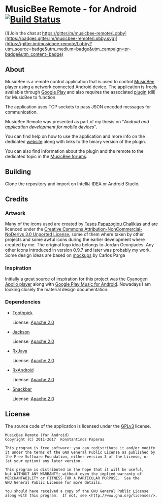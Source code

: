 MusicBee Remote - for Android [![Build Status](https://travis-ci.org/kelsos/mbrc.svg?branch=v1-development)](https://travis-ci.org/kelsos/mbrc)
=============================

[![Join the chat at https://gitter.im/musicbee-remote/Lobby](https://badges.gitter.im/musicbee-remote/Lobby.svg)](https://gitter.im/musicbee-remote/Lobby?utm_source=badge&utm_medium=badge&utm_campaign=pr-badge&utm_content=badge)

About
-------
MusicBee is a remote control application that is used to control [MusicBee](http://getmusicbee.com/) player using a network connected Android device. The application is freely available through [Google Play](https://play.google.com/store/apps/details?id=com.kelsos.mbrc) and also requires the associated [plugin](https://github.com/kelsos/mbrc-plugin) (dll) for MusicBee to function.

The application uses TCP sockets to pass JSON encoded messages for communication.

MusicBee Remote was presented as part of my thesis on "*Android and application development for mobile devices*".

You can find help on how to use the application and more info on the dedicated [website](http://kelsos.net/musicbeeremote/) along with links to the binary version of the plugin.

You can also find information about the plugin and the remote to the dedicated topic in the [MusicBee forums](http://getmusicbee.com/forum/index.php?topic=7221.new;topicseen#new).


Building
-------
Clone the repository and import on IntelliJ IDEA or Android Studio.

Credits
-----------
### Artwork

Many of the icons used are created by [Tasos Papazoglou Chalikias](https://github.com/sushiperv) and are licenced under the [Creative Commons Attribution-NonCommercial-NoDerivs 3.0 Unported License.](https://creativecommons.org/licenses/by-nc-nd/3.0/deed.en_US) some of them where taken by other projects and some awful icons during the earlier development where created by me. The original logo idea belongs to Jordan Georgiades. Any other icons introduced in version 0.9.7 and later was probably my work. Some design ideas are based on [mockups](https://groups.google.com/forum/#!topic/musicbee-remote/wgm029yfJnU) by Carlos Parga

### Inspiration
Initially a great source of inspiration for this project was the [Cyanogen Apollo player](https://github.com/CyanogenMod/android_packages_apps_Apollo)
along with [Google Play Music for Android](https://play.google.com/store/apps/details?id=com.google.android.music). Nowadays I am looking closely the material design documentation.

### Dependencies

*   [Toothpick](https://github.com/stephanenicolas/toothpick)

    License: [Apache 2.0](http://www.apache.org/licenses/LICENSE-2.0)

*   [Jackson](http://jackson.codehaus.org/)

    License: [Apache 2.0](http://www.apache.org/licenses/LICENSE-2.0)

*   [RxJava](https://github.com/ReactiveX/RxJava)

    License: [Apache 2.0](http://www.apache.org/licenses/LICENSE-2.0)

*   [RxAndroid](https://github.com/ReactiveX/RxAndroid)

    License: [Apache 2.0](http://www.apache.org/licenses/LICENSE-2.0)

*   [Snackbar](https://github.com/MrEngineer13/SnackBar)

    License: [Apache 2.0](http://www.apache.org/licenses/LICENSE-2.0)
               

License
----------
The source code of the application is licensed under the [GPLv3](https://www.gnu.org/licenses/gpl.html) license.

    MusicBee Remote (for Android)
    Copyright (C) 2011-2017  Konstantinos Paparas

    This program is free software: you can redistribute it and/or modify
    it under the terms of the GNU General Public License as published by
    the Free Software Foundation, either version 3 of the License, or
    (at your option) any later version.

    This program is distributed in the hope that it will be useful,
    but WITHOUT ANY WARRANTY; without even the implied warranty of
    MERCHANTABILITY or FITNESS FOR A PARTICULAR PURPOSE.  See the
    GNU General Public License for more details.

    You should have received a copy of the GNU General Public License
    along with this program.  If not, see <http://www.gnu.org/licenses/>.
